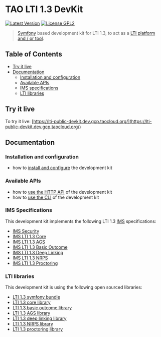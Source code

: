 # TAO LTI 1.3 DevKit

[![Latest Version](https://img.shields.io/github/tag/oat-sa/demo-lti1p3.svg?style=flat&label=release)](https://github.com/oat-sa/demo-lti1p3/tags)
[![License GPL2](http://img.shields.io/badge/licence-GPL%202.0-blue.svg)](http://www.gnu.org/licenses/gpl-2.0.html)

> [Symfony](https://symfony.com/) based development kit for LTI 1.3, to act as a [LTI platform and / or tool](http://www.imsglobal.org/spec/lti/v1p3/#platforms-and-tools-0).

## Table of Contents

- [Try it live](#try-it-live)
- [Documentation](#documentation)
    - [Installation and configuration](#installation-and-configuration)
    - [Available APIs](#available-apis)
    - [IMS specifications](#ims-specifications)
    - [LTI libraries](#lti-libraries)

## Try it live
 
To try it live: [https://lti-public-devkit.dev.gcp.taocloud.org/](https://lti-public-devkit.dev.gcp.taocloud.org/)

## Documentation

### Installation and configuration

- how to [install and configure](doc/installation.md) the development kit

### Available APIs

- how to [use the HTTP API](doc/api.md) of the development kit
- how to [use the CLI](doc/cli.md) of the development kit

### IMS Specifications

This development kit implements the following LTI 1.3 [IMS](http://www.imsglobal.org) specifications:
- [IMS Security](https://www.imsglobal.org/spec/security/v1p0)
- [IMS LTI 1.3 Core](http://www.imsglobal.org/spec/lti/v1p3)
- [IMS LTI 1.3 AGS](https://www.imsglobal.org/spec/lti-ags/v2p0)
- [IMS LTI 1.3 Basic Outcome](https://www.imsglobal.org/spec/lti-bo/v1p1)
- [IMS LTI 1.3 Deep Linking](https://www.imsglobal.org/spec/lti-dl/v2p0)
- [IMS LTI 1.3 NRPS](https://www.imsglobal.org/spec/lti-nrps/v2p0)
- [IMS LTI 1.3 Proctoring](https://www.imsglobal.org/spec/proctoring/v1p0)

### LTI libraries

This development kit is using the following open sourced libraries:
- [LTI 1.3 symfony bundle](https://github.com/oat-sa/bundle-lti1p3)
- [LTI 1.3 core library](https://github.com/oat-sa/lib-lti1p3-core)
- [LTI 1.3 basic outcome library](https://github.com/oat-sa/lib-lti1p3-basic-outcome)
- [LTI 1.3 AGS library](https://github.com/oat-sa/lib-lti1p3-ags)
- [LTI 1.3 deep linking library](https://github.com/oat-sa/lib-lti1p3-deep-linking)
- [LTI 1.3 NRPS library](https://github.com/oat-sa/lib-lti1p3-nrps)
- [LTI 1.3 proctoring library](https://github.com/oat-sa/lib-lti1p3-proctoring)
